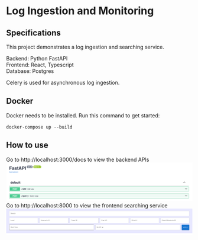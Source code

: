 # Log Ingestion and Monitoring

## Specifications

This project demonstrates a log ingestion and searching service. 

Backend: Python FastAPI
<br>
Frontend: React, Typescript
<br>
Database: Postgres

Celery is used for asynchronous log ingestion.

## Docker

Docker needs to be installed. Run this command to get started:
```commandline
docker-compose up --build
```

## How to use

Go to http://localhost:3000/docs to view the backend APIs
![img.png](backend.png)
Go to http://localhost:8000 to view the frontend searching service
![img_1.png](ui.png)
